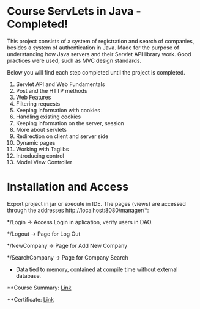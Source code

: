# Course ServLets in Java - Completed!

This project consists of a system of registration and search of companies, besides a system of authentication in Java. Made for the purpose of understanding how Java servers and their Servlet API library work. Good practices were used, such as MVC design standards.

Below you will find each step completed until the project is completed.

1) Servlet API and Web Fundamentals
2) Post and the HTTP methods
3) Web Features
4) Filtering requests
5) Keeping information with cookies
6) Handling existing cookies
7) Keeping information on the server, session
8) More about servlets
9) Redirection on client and server side
10) Dynamic pages
11) Working with Taglibs
12) Introducing control
13) Model View Controller


# Installation and Access

Export project in jar or execute in IDE.
The pages (views) are accessed through the addresses http://localhost:8080/manager/*:

*/Login -> Access Login in aplication, verify users in DAO.

*/Logout -> Page for Log Out

*/NewCompany -> Page for Add New Company

*/SearchCompany -> Page for Company Search

* Data tied to memory, contained at compile time without external database.


**Course Summary: [Link](https://drive.google.com/open?id=1P5JYMQHum-vOO1THRsysFy4tzcAvw7HL)

**Certificate:	[Link](https://drive.google.com/open?id=1rHQ4-NFooe7y303h4A4qfPsqvya5ebZS)
